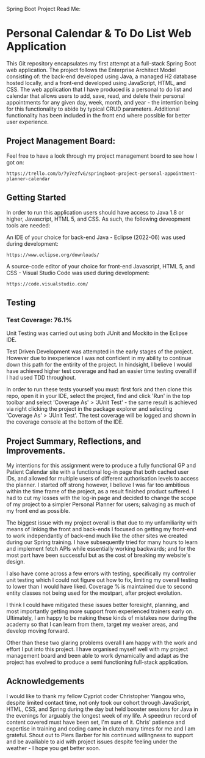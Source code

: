 Spring Boot Project Read Me:


# Personal Calendar & To Do List Web Application

This Git repository encapsulates my first attempt at a full-stack Spring Boot web application. The project follows the Enterprise Architect Model consisting of: the back-end developed using Java, a managed H2 database hosted locally, and a front-end developed using JavaScript, HTML, and CSS. The web application that I have produced is a personal to do list and calendar that allows users to add, save, read, and delete their personal appointments for any given day, week, month, and year - the intention being for this functionality to abide by typical CRUD parameters. Additional functionality has been included in the front end where possible for better user experience.

## Project Management Board:

Feel free to have a look through my project management board to see how I got on:

```
https://trello.com/b/7y7ezfvG/springboot-project-personal-appointment-planner-calendar
```

## Getting Started

In order to run this application users should have access to Java 1.8 or higher, Javascript, HTML 5, and CSS. As such, the following deveopment tools are needed:

An IDE of your choice for back-end Java - Eclipse (2022-06) was used during development:
```
https://www.eclipse.org/downloads/
```

A source-code editor of your choice for front-end Javascript, HTML 5, and CSS - Visual Studio Code was used during development:
```
https://code.visualstudio.com/
```

## Testing

### Test Coverage: 76.1%

Unit Testing was carried out using both JUnit and Mockito in the Eclipse IDE. 

Test Driven Development was attempted in the early stages of the project. However due to inexperience I was not confident in my ability to continue down this path for the entirity of the project. In hindsight, I believe I would have achieved higher test coverage and had an easier time testing overall if I had used TDD throughout.

In order to run these tests yourself you must: first fork and then clone this repo, open it in your IDE, select the project, find and click 'Run' in the top toolbar and select 'Coverage As' > 'JUnit Test' - the same result is achieved via right clicking the project in the package explorer and selecting 'Coverage As' > 'JUnit Test'. The test coverage will be logged and shown in the coverage console at the bottom of the IDE.

## Project Summary, Reflections, and Improvements.

My intentions for this assignment were to produce a fully functional GP and Patient Calendar site with a functional log-in page that both cached user IDs, and allowed for multiple users of different authorisation levels to access the planner. I started off strong however, I believe I was far too ambitious within the time frame of the project, as a result finished product suffered. I had to cut my losses with the log-in page and decided to change the scope of my project to a simpler Personal Planner for users; salvaging as much of my front end as possible. 

The biggest issue with my project overall is that due to my unfamiliarity with means of linking the front and back-ends I focused on getting my front-end to work independantly of back-end much like the other sites we created during our Spring training. I have subsequently tried for many hours to learn and implement fetch APIs while essentially working backwards; and for the most part have been successful but as the cost of breaking my website's design.

I also have come across a few errors with testing, specifically my controller unit testing which I could not figure out how to fix, limiting my overall testing to lower than I would have liked. Coverage % is maintained due to second entity classes not being used for the mostpart, after project evolution.

I think I could have mitigated these issues better foresight, planning, and most importantly getting more support from experienced trainers early on. Ultimately, I am happy to be making these kinds of mistakes now during the academy so that I can learn from them, target my weaker areas, and develop moving forward. 

Other than these two glaring problems overall I am happy with the work and effort I put into this project. I have organised myself well with my project management board and been able to work dynamically and adapt as the project has evolved to produce a semi functioning full-stack application.

## Acknowledgements

I would like to thank my fellow Cypriot coder Christopher Yiangou who, despite limited contact time, not only took our cohort through JavaScript, HTML, CSS, and Spring during the day but held booster sessions for Java in the evenings for arguably the longest week of my life. A speedrun record of content covered must have been set, I'm sure of it. Chris' patience and expertise in training and coding came in clutch many times for me and I am grateful. Shout out to Piers Barber for his continued willingness to support and be availiable to aid with project issues despite feeling under the weather - I hope you get better soon.
